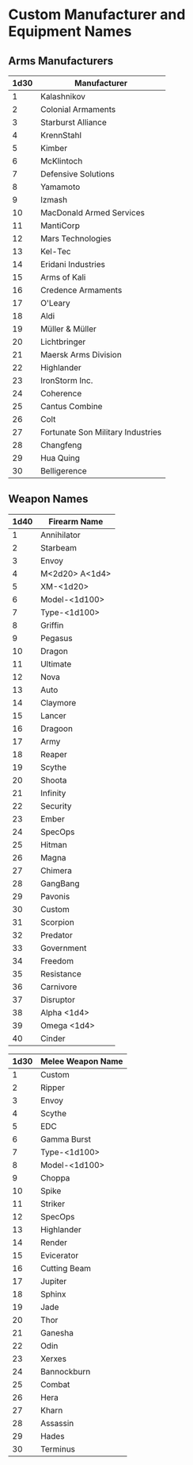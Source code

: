 # Custom Manufacturer and Equipment Names

## Arms Manufacturers

| 1d30 | Manufacturer                      |
| ---- | --------------------------------- |
| 1    | Kalashnikov                       |
| 2    | Colonial Armaments                |
| 3    | Starburst Alliance                |
| 4    | KrennStahl                        |
| 5    | Kimber                            |
| 6    | McKlintoch                        |
| 7    | Defensive Solutions               |
| 8    | Yamamoto                   |
| 9    | Izmash                            |
| 10   | MacDonald Armed Services          |
| 11   | MantiCorp                         |
| 12   | Mars Technologies                 |
| 13   | Kel-Tec                           |
| 14   | Eridani Industries    |
| 15   | Arms of Kali                              |
| 16   | Credence Armaments                 |
| 17   | O'Leary                           |
| 18   | Aldi                   |
| 19   | Müller & Müller                   |
| 20   | Lichtbringer                      |
| 21   | Maersk Arms Division                       |
| 22   | Highlander               |
| 23   | IronStorm Inc.                    |
| 24   | Coherence                         |
| 25   | Cantus Combine                    |
| 26   | Colt                            |
| 27   | Fortunate Son Military Industries |
| 28   | Changfeng              |
| 29   | Hua Quing           |
| 30   | Belligerence                      |

## Weapon Names

| 1d40 | Firearm Name                                           |
| ---- | ------------------------------------------------------ |
| 1    | Annihilator                                         |
| 2    | Starbeam           |
| 3    | Envoy                              |
| 4    | M\<2d20\> A\<1d4\>                           |
| 5    | XM-\<1d20\>   |
| 6    | Model-\<1d100\>                        |
| 7    | Type-\<1d100\>                          |
| 8    | Griffin                           |
| 9    | Pegasus                                |
| 10   | Dragon                                 |
| 11   | Ultimate                                            |
| 12   | Nova                                                 |
| 13   | Auto       |
| 14   | Claymore                               |
| 15   | Lancer                                       |
| 16   | Dragoon                                     |
| 17   | Army                 |
| 18   | Reaper |
| 19   | Scythe                         |
| 20   | Shoota                                             |
| 21   | Infinity                |
| 22   | Security                                    |
| 23   | Ember                                                  |
| 24   | SpecOps                         |
| 25   | Hitman                                   |
| 26   | Magna                                                 |
| 27   | Chimera                                       |
| 28   | GangBang                                   |
| 29   | Pavonis                                            |
| 30   | Custom                                       |
| 31   | Scorpion                                       |
| 32   | Predator                                       |
| 33   | Government                                       |
| 34   | Freedom                                       |
| 35   | Resistance                                       |
| 36   | Carnivore                                       |
| 37   | Disruptor                                       |
| 38   | Alpha \<1d4\>                                       |
| 39   | Omega \<1d4\>                                       |
| 40   | Cinder                                       |

| 1d30 | Melee Weapon Name                                           |
| ---- | ------------------------------------------------------ |
| 1    | Custom                                         |
| 2    | Ripper           |
| 3    | Envoy                              |
| 4    | Scythe                           |
| 5    | EDC   |
| 6    | Gamma Burst                        |
| 7    | Type-\<1d100\>                          |
| 8    | Model-\<1d100\>                           |
| 9    | Choppa                                |
| 10   | Spike                                 |
| 11   | Striker                                            |
| 12   | SpecOps                                                 |
| 13   | Highlander       |
| 14   | Render                               |
| 15   | Evicerator                                       |
| 16   | Cutting Beam                                     |
| 17   | Jupiter                 |
| 18   | Sphinx |
| 19   | Jade                         |
| 20   | Thor                                             |
| 21   | Ganesha                |
| 22   | Odin                                    |
| 23   | Xerxes                                                  |
| 24   | Bannockburn                         |
| 25   | Combat                                   |
| 26   | Hera                                                 |
| 27   | Kharn                                       |
| 28   | Assassin                                   |
| 29   | Hades                                            |
| 30   | Terminus                                       |